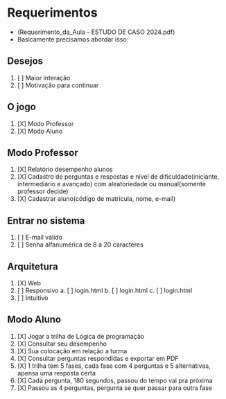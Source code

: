 # Requerimentos

- (Requerimento_da_Aula - ESTUDO DE CASO 2024.pdf)
- Basicamente precisamos abordar isso:

## **Desejos**
1. [ ] Maior interação
2. [ ] Motivação para continuar

## **O jogo**
1. [X] Modo Professor
2. [X] Modo Aluno

## **Modo Professo**r
1. [X] Relatório desempenho alunos
2. [X] Cadastro de perguntas e respostas e nível de dificuldade(iniciante, intermediário e avançado) com aleatoriedade ou manual(somente professor decide)
3. [X] Cadastrar aluno(código de matrícula, nome, e-mail)

## **Entrar no sistema**
1. [ ] E-mail válido
2. [ ] Senha alfanumérica de 8 a 20 caracteres

## **Arquitetura**
1. [X] Web
2. [ ] Responsivo
     a. [ ] login.html
     b. [ ] login.html
     c. [ ] login.html
4. [ ] Intuitivo

## **Modo Aluno**
1. [X] Jogar a trilha de Lógica de programação
2. [X] Consultar seu desempenho
3. [X] Sua colocação em relação a turma
4. [X] Consultar perguntas respondidas e exportar em PDF
5. [X] 1 trilha tem 5 fases, cada fase com 4 perguntas e 5 alternativas, apensa uma resposta certa
6. [X] Cada pergunta, 180 segundos, passou do tempo vai pra próxima
7. [X] Passou as 4 perguntas, pergunta se quer passar para outra fase
